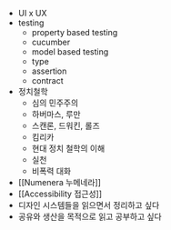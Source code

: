 - UI x UX
- testing
	- property based testing
	- cucumber
	- model based testing
	- type
	- assertion
	- contract
- 정치철학
	- 심의 민주주의
	- 하버마스, 루만
	- 스캔론, 드워킨, 롤즈
	- 킴리카
	- 현대 정치 철학의 이해
	- 실천
	- 비폭력 대화
- [[Numenera 누메네라]]
- [[Accessibility 접근성]]
- 디자인 시스템들을 읽으면서 정리하고 싶다
- 공유와 생산을 목적으로 읽고 공부하고 싶다